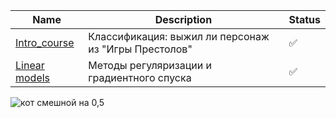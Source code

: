 | Name | Description | Status |
| ------------- | ------------- | ------------- |
| [Intro_course](Homeworks/hw1_got_survival.ipynb) | Классификация: выжил ли персонаж из "Игры Престолов" | ✅ |
| [Linear models](Homeworks/linear_models.ipynb) | Методы регуляризации и градиентного спуска  | ✅ |

![кот смешной на 0,5](https://github.com/user-attachments/assets/b605101e-f0ce-42a5-b227-76b6fb7baa7a)

